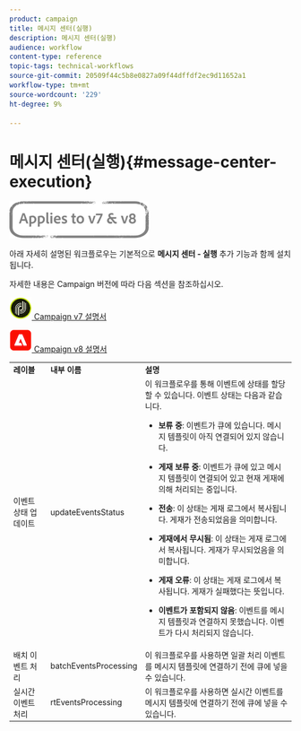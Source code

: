 ```yaml
---
product: campaign
title: 메시지 센터(실행)
description: 메시지 센터(실행)
audience: workflow
content-type: reference
topic-tags: technical-workflows
source-git-commit: 20509f44c5b8e0827a09f44dffdf2ec9d11652a1
workflow-type: tm+mt
source-wordcount: '229'
ht-degree: 9%

---
```



# 메시지 센터(실행){#message-center-execution}

![](../../assets/common.svg)

아래 자세히 설명된 워크플로우는 기본적으로 **메시지 센터 - 실행** 추가 기능과 함께 설치됩니다.

자세한 내용은 Campaign 버전에 따라 다음 섹션을 참조하십시오.

![](assets/do-not-localize/v7.jpeg)[  Campaign v7 설명서](../../message-center/using/about-transactional-messaging.md)

![](assets/do-not-localize/v8.png)[  Campaign v8 설명서](https://experienceleague.adobe.com/docs/campaign/campaign-v8/send/transactional.html)

<table> 
 <tbody> 
  <tr> 
   <td> <strong>레이블</strong><br /> </td> 
   <td> <strong>내부 이름</strong><br /> </td> 
   <td> <strong>설명</strong><br /> </td> 
  </tr> 
  <tr> 
   <td> <span class="uicontrol">이벤트 상태 업데이트</span> <br /> </td> 
   <td> <span class="uicontrol">updateEventsStatus</span> <br /> </td> 
   <td> 이 워크플로우를 통해 이벤트에 상태를 할당할 수 있습니다. 이벤트 상태는 다음과 같습니다.<br /> 
    <ul> 
     <li> <p><strong>보류 중</strong>: 이벤트가 큐에 있습니다. 메시지 템플릿이 아직 연결되어 있지 않습니다.</p> </li> 
     <li> <p><strong>게재 보류 중</strong>: 이벤트가 큐에 있고 메시지 템플릿이 연결되어 있고 현재 게재에 의해 처리되는 중입니다.</p> </li> 
     <li> <p><strong>전송</strong>: 이 상태는 게재 로그에서 복사됩니다. 게재가 전송되었음을 의미합니다.</p> </li> 
     <li> <p><strong>게재에서 무시됨</strong>: 이 상태는 게재 로그에서 복사됩니다. 게재가 무시되었음을 의미합니다.</p> </li> 
     <li> <p><strong>게재 오류</strong>: 이 상태는 게재 로그에서 복사됩니다. 게재가 실패했다는 뜻입니다.</p> </li> 
     <li> <p><strong>이벤트가 포함되지 않음</strong>: 이벤트를 메시지 템플릿과 연결하지 못했습니다. 이벤트가 다시 처리되지 않습니다.</p> </li> 
    </ul> </td> 
  </tr> 
  <tr> 
   <td> <span class="uicontrol">배치 이벤트 처리</span> <br /> </td> 
   <td> <span class="uicontrol">batchEventsProcessing</span> <br /> </td> 
   <td> 이 워크플로우를 사용하면 일괄 처리 이벤트를 메시지 템플릿에 연결하기 전에 큐에 넣을 수 있습니다. <br /> </td> 
  </tr> 
  <tr> 
   <td> <span class="uicontrol">실시간 이벤트 처리</span> <br /> </td> 
   <td> <span class="uicontrol">rtEventsProcessing</span> <br /> </td> 
   <td> 이 워크플로우를 사용하면 실시간 이벤트를 메시지 템플릿에 연결하기 전에 큐에 넣을 수 있습니다. <br /> </td> 
  </tr> 
 </tbody> 
</table>

